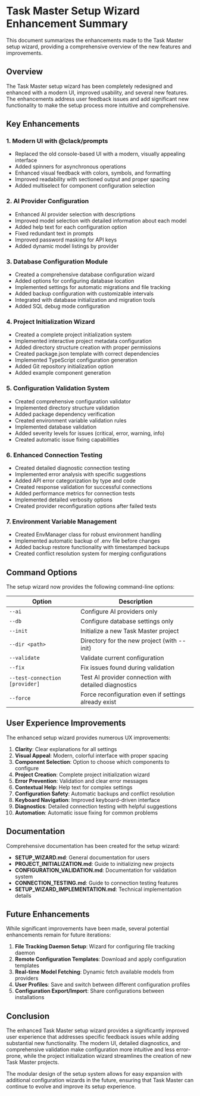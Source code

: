 # Task Master Setup Wizard Enhancement Summary

This document summarizes the enhancements made to the Task Master setup wizard, providing a comprehensive overview of the new features and improvements.

## Overview

The Task Master setup wizard has been completely redesigned and enhanced with a modern UI, improved usability, and several new features. The enhancements address user feedback issues and add significant new functionality to make the setup process more intuitive and comprehensive.

## Key Enhancements

### 1. Modern UI with @clack/prompts

- Replaced the old console-based UI with a modern, visually appealing interface
- Added spinners for asynchronous operations
- Enhanced visual feedback with colors, symbols, and formatting
- Improved readability with sectioned output and proper spacing
- Added multiselect for component configuration selection

### 2. AI Provider Configuration

- Enhanced AI provider selection with descriptions
- Improved model selection with detailed information about each model
- Added help text for each configuration option
- Fixed redundant text in prompts
- Improved password masking for API keys
- Added dynamic model listings by provider

### 3. Database Configuration Module

- Created a comprehensive database configuration wizard
- Added options for configuring database location
- Implemented settings for automatic migrations and file tracking
- Added backup configuration with customizable intervals
- Integrated with database initialization and migration tools
- Added SQL debug mode configuration

### 4. Project Initialization Wizard

- Created a complete project initialization system
- Implemented interactive project metadata configuration
- Added directory structure creation with proper permissions
- Created package.json template with correct dependencies
- Implemented TypeScript configuration generation
- Added Git repository initialization option
- Added example component generation

### 5. Configuration Validation System

- Created comprehensive configuration validator
- Implemented directory structure validation
- Added package dependency verification
- Created environment variable validation rules
- Implemented database validation
- Added severity levels for issues (critical, error, warning, info)
- Created automatic issue fixing capabilities

### 6. Enhanced Connection Testing

- Created detailed diagnostic connection testing
- Implemented error analysis with specific suggestions
- Added API error categorization by type and code
- Created response validation for successful connections
- Added performance metrics for connection tests
- Implemented detailed verbosity options
- Created provider reconfiguration options after failed tests

### 7. Environment Variable Management

- Created EnvManager class for robust environment handling
- Implemented automatic backup of .env file before changes
- Added backup restore functionality with timestamped backups
- Created conflict resolution system for merging configurations

## Command Options

The setup wizard now provides the following command-line options:

| Option | Description |
|--------|-------------|
| `--ai` | Configure AI providers only |
| `--db` | Configure database settings only |
| `--init` | Initialize a new Task Master project |
| `--dir <path>` | Directory for the new project (with --init) |
| `--validate` | Validate current configuration |
| `--fix` | Fix issues found during validation |
| `--test-connection [provider]` | Test AI provider connection with detailed diagnostics |
| `--force` | Force reconfiguration even if settings already exist |

## User Experience Improvements

The enhanced setup wizard provides numerous UX improvements:

1. **Clarity**: Clear explanations for all settings
2. **Visual Appeal**: Modern, colorful interface with proper spacing
3. **Component Selection**: Option to choose which components to configure
4. **Project Creation**: Complete project initialization wizard
5. **Error Prevention**: Validation and clear error messages
6. **Contextual Help**: Help text for complex settings
7. **Configuration Safety**: Automatic backups and conflict resolution
8. **Keyboard Navigation**: Improved keyboard-driven interface
9. **Diagnostics**: Detailed connection testing with helpful suggestions
10. **Automation**: Automatic issue fixing for common problems

## Documentation

Comprehensive documentation has been created for the setup wizard:

- **SETUP_WIZARD.md**: General documentation for users
- **PROJECT_INITIALIZATION.md**: Guide to initializing new projects
- **CONFIGURATION_VALIDATION.md**: Documentation for validation system
- **CONNECTION_TESTING.md**: Guide to connection testing features
- **SETUP_WIZARD_IMPLEMENTATION.md**: Technical implementation details

## Future Enhancements

While significant improvements have been made, several potential enhancements remain for future iterations:

1. **File Tracking Daemon Setup**: Wizard for configuring file tracking daemon
2. **Remote Configuration Templates**: Download and apply configuration templates
3. **Real-time Model Fetching**: Dynamic fetch available models from providers
4. **User Profiles**: Save and switch between different configuration profiles
5. **Configuration Export/Import**: Share configurations between installations

## Conclusion

The enhanced Task Master setup wizard provides a significantly improved user experience that addresses specific feedback issues while adding substantial new functionality. The modern UI, detailed diagnostics, and comprehensive validation make configuration more intuitive and less error-prone, while the project initialization wizard streamlines the creation of new Task Master projects.

The modular design of the setup system allows for easy expansion with additional configuration wizards in the future, ensuring that Task Master can continue to evolve and improve its setup experience.